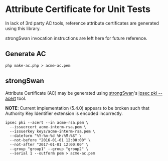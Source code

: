 # Attribute Certificate for Unit Tests

In lack of 3rd party AC tools, reference attribute certificates are generated
using this library.

strongSwan invocation instructions are left here for future reference.

## Generate AC

    php make-ac.php > acme-ac.pem

## strongSwan

Attribute Certificate (AC) may be generated using
[strongSwan](https://wiki.strongswan.org/projects/strongswan)'s
[ipsec pki --acert](https://wiki.strongswan.org/projects/strongswan/wiki/IpsecPkiAcert)
tool.

**NOTE**: Current implementation (5.4.0) appears to be broken such that
Authority Key Identifier extension is encoded incorrectly.

    ipsec pki --acert --in acme-rsa.pem \
      --issuercert acme-interm-rsa.pem \
      --issuerkey keys/acme-interm-rsa.pem \
      --dateform "%Y-%m-%d %H:%M:%S" \
      --not-before "2016-01-01 12:00:00" \
      --not-after "2017-01-01 12:00:00" \
      --group "group1" --group "group2" \
      --serial 1 --outform pem > acme-ac.pem
